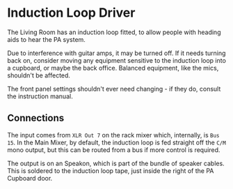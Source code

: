 # Induction Loop Driver

The Living Room has an induction loop fitted, to allow people with heading aids to hear the PA system.

Due to interference with guitar amps, it may be turned off. If it needs turning back on, consider moving any equipment sensitive to the induction loop into a cupboard, or maybe the back office. Balanced equipment, like the mics, shouldn't be affected.

The front panel settings shouldn't ever need changing - if they do, consult the instruction manual.

## Connections

The input comes from `XLR Out 7` on the rack mixer which, internally, is `Bus 15`. In the Main Mixer, by default, the induction loop is fed straight off the `C/M` mono output, but this can be routed from a bus if more control is required.

The output is on an Speakon, which is part of the bundle of speaker cables. This is soldered to the induction loop tape, just inside the right of the PA Cupboard door.
